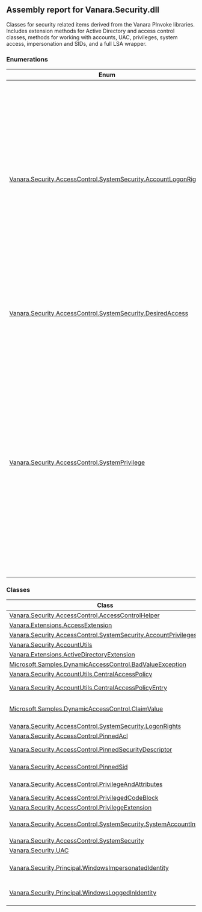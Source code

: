 ## Assembly report for Vanara.Security.dll
Classes for security related items derived from the Vanara PInvoke libraries. Includes extension methods for Active Directory and access control classes, methods for working with accounts, UAC, privileges, system access, impersonation and SIDs, and a full LSA wrapper.
### Enumerations
Enum | Description | Values
---- | ---- | ----
[Vanara.Security.AccessControl.SystemSecurity.AccountLogonRights](https://github.com/dahall/Vanara/search?l=C%23&q=AccountLogonRights) | Account rights determine the type of logon that a user account can perform. An administrator assigns account rights to user and group accounts. Each user's account rights include those granted to the user and to the groups to which the user belongs. | InteractiveLogon, NetworkLogon, BatchLogon, ServiceLogon, DenyInteractiveLogon, DenyNetworkLogon, DenyBatchLogon, DenyServiceLogon, RemoteInteractiveLogon, DenyRemoteInteractiveLogon
[Vanara.Security.AccessControl.SystemSecurity.DesiredAccess](https://github.com/dahall/Vanara/search?l=C%23&q=DesiredAccess) | Access rights for a local security policy. | ViewLocalInformation, ViewAuditInformation, GetPrivateInformation, TrustAdmin, CreateAccount, CreateSecret, SetDefaultQuotaLimits, SetAuditRequirements, AuditLogAdmin, ServerAdmin, LookupNames, AllAccess
[Vanara.Security.AccessControl.SystemPrivilege](https://github.com/dahall/Vanara/search?l=C%23&q=SystemPrivilege) | Privilege determining the type of system operations that can be performed. | InteractiveLogon, NetworkLogon, BatchLogon, ServiceLogon, DenyInteractiveLogon, DenyNetworkLogon, DenyBatchLogon, DenyServiceLogon, RemoteInteractiveLogon, DenyRemoteInteractiveLogon, AssignPrimaryToken, Audit, Backup, ChangeNotify, CreateGlobal, CreatePageFile, CreatePermanent, CreateSymbolicLink, CreateToken, Debug, DelegateSessionUserImpersonate, EnableDelegation, Impersonate, IncreaseBasePriority, IncreaseQuota, IncreaseWorkingSet, LoadDriver, LockMemory, MachineAccount, ManageVolume, ProfileSingleProcess, Relabel, RemoteShutdown, Restore, Security, Shutdown, SyncAgent, SystemEnvironment, SystemProfile, SystemTime, TakeOwnership, TrustedComputerBase, TimeZone, TrustedCredentialManagerAccess, Undock, UnsolicitedInput
### Classes
Class | Description
---- | ----
[Vanara.Security.AccessControl.AccessControlHelper](https://github.com/dahall/Vanara/search?l=C%23&q=AccessControlHelper) | Helper methods for working with Access Control structures.
[Vanara.Extensions.AccessExtension](https://github.com/dahall/Vanara/search?l=C%23&q=AccessExtension) | Extension methods for native and .NET access control objects.
[Vanara.Security.AccessControl.SystemSecurity.AccountPrivileges](https://github.com/dahall/Vanara/search?l=C%23&q=AccountPrivileges) | Allows for the privileges of a user to be retrieved, enumerated and set.
[Vanara.Security.AccountUtils](https://github.com/dahall/Vanara/search?l=C%23&q=AccountUtils) | Helper methods for working with `System.Security.Principal.WindowsIdentity` and user names.
[Vanara.Extensions.ActiveDirectoryExtension](https://github.com/dahall/Vanara/search?l=C%23&q=ActiveDirectoryExtension) | Extensions for AD objects (e.g. DomainController).
[Microsoft.Samples.DynamicAccessControl.BadValueException](https://github.com/dahall/Vanara/search?l=C%23&q=BadValueException) | Exception raised when value(s) of a claim value type is invalid.
[Vanara.Security.AccountUtils.CentralAccessPolicy](https://github.com/dahall/Vanara/search?l=C%23&q=CentralAccessPolicy) | Represents a central access policy that contains a set of central access policy entries.
[Vanara.Security.AccountUtils.CentralAccessPolicyEntry](https://github.com/dahall/Vanara/search?l=C%23&q=CentralAccessPolicyEntry) | Represents a central access policy entry containing a list of security descriptors and staged security descriptors.
[Microsoft.Samples.DynamicAccessControl.ClaimValue](https://github.com/dahall/Vanara/search?l=C%23&q=ClaimValue) | Class to represent the type of claims values held, the value(s) and obtain native (unmanaged) pointers to the value as they are stored in the union members of AUTHZ_SECURITY_ATTRIBUTE_V1 structure's 'Values' field.
[Vanara.Security.AccessControl.SystemSecurity.LogonRights](https://github.com/dahall/Vanara/search?l=C%23&q=LogonRights) | Allows for the privileges of a user to be retrieved, enumerated and set.
[Vanara.Security.AccessControl.PinnedAcl](https://github.com/dahall/Vanara/search?l=C%23&q=PinnedAcl) | Enables access to managed `System.Security.AccessControl.RawAcl` as unmanaged `byte[]`.
[Vanara.Security.AccessControl.PinnedSecurityDescriptor](https://github.com/dahall/Vanara/search?l=C%23&q=PinnedSecurityDescriptor) | Enables access to managed `System.Security.AccessControl.ObjectSecurity` as unmanaged `byte[]`.
[Vanara.Security.AccessControl.PinnedSid](https://github.com/dahall/Vanara/search?l=C%23&q=PinnedSid) | Enables access to managed `System.Security.Principal.SecurityIdentifier` as unmanaged `Vanara.Security.AccessControl.PinnedSid.PSID`.
[Vanara.Security.AccessControl.PrivilegeAndAttributes](https://github.com/dahall/Vanara/search?l=C%23&q=PrivilegeAndAttributes) | Class to hold associated `Vanara.Security.AccessControl.SystemPrivilege` and `Vanara.PInvoke.AdvApi32.PrivilegeAttributes` pairs.
[Vanara.Security.AccessControl.PrivilegedCodeBlock](https://github.com/dahall/Vanara/search?l=C%23&q=PrivilegedCodeBlock) | Elevate user privileges for a code block similar to a <c>lock</c> or <c>using</c> statement.
[Vanara.Security.AccessControl.PrivilegeExtension](https://github.com/dahall/Vanara/search?l=C%23&q=PrivilegeExtension) | Extension methods for `Vanara.PInvoke.AdvApi32.SafeHTOKEN` for working with privileges.
[Vanara.Security.AccessControl.SystemSecurity.SystemAccountInfo](https://github.com/dahall/Vanara/search?l=C%23&q=SystemAccountInfo) | Contains a corresponding result for each name provided to the `Vanara.Security.AccessControl.SystemSecurity.GetAccountInfo(System.Boolean,System.String[])` method.
[Vanara.Security.AccessControl.SystemSecurity](https://github.com/dahall/Vanara/search?l=C%23&q=SystemSecurity) | Provides access to the local security authority on a given server.
[Vanara.Security.UAC](https://github.com/dahall/Vanara/search?l=C%23&q=UAC) | Provides information about the state of User Access Control for the system.
[Vanara.Security.Principal.WindowsImpersonatedIdentity](https://github.com/dahall/Vanara/search?l=C%23&q=WindowsImpersonatedIdentity) | Impersonation of a user. Allows to execute code under another user context. Please note that the account that instantiates this class needs to have the 'Act as part of operating system' privilege set.
[Vanara.Security.Principal.WindowsLoggedInIdentity](https://github.com/dahall/Vanara/search?l=C%23&q=WindowsLoggedInIdentity) | Impersonation of a user. Allows to execute code under another user context. Please note that the account that instantiates this class needs to have the 'Act as part of operating system' privilege set.
